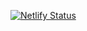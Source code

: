 [![Netlify Status](https://api.netlify.com/api/v1/badges/73dd89bc-883a-43a7-9d1c-6facef94543f/deploy-status)](https://app.netlify.com/sites/versore/deploys)
